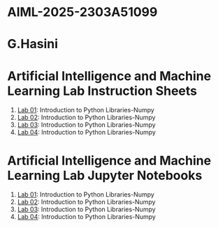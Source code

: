 # AIML-2025-2303A51099 
# G.Hasini
# Artificial Intelligence and Machine Learning Lab Instruction Sheets
1. [Lab 01](https://github.com/hasini2024/AIML-2025/blob/main/AIML_A1.pdf): Introduction to Python Libraries-Numpy
1. [Lab 02](https://github.com/hasini2024/AIML-2025/blob/main/AIML_A2%20(1).pdf): Introduction to Python Libraries-Numpy
1. [Lab 03](https://github.com/hasini2024/AIML-2025/blob/main/AIML_A3%20(2).pdf): Introduction to Python Libraries-Numpy
1. [Lab 04](): Introduction to Python Libraries-Numpy


# Artificial Intelligence and Machine Learning Lab Jupyter Notebooks
1. [Lab 01](): Introduction to Python Libraries-Numpy
1. [Lab 02](): Introduction to Python Libraries-Numpy
1. [Lab 03](): Introduction to Python Libraries-Numpy
1. [Lab 04](): Introduction to Python Libraries-Numpy
